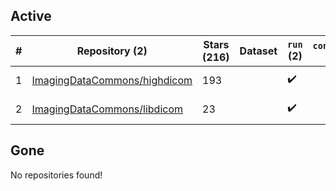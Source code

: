 ## Active
| # | Repository (2) | Stars (216) | Dataset | `run` (2) | `containers-run` | Last Modified |
| --- | --- | --- | --- | --- | --- | --- |
| 1 | [ImagingDataCommons/highdicom](https://github.com/ImagingDataCommons/highdicom) | 193 |  | :heavy_check_mark: |  | 2025-05-17 22:12:51+00:00 |
| 2 | [ImagingDataCommons/libdicom](https://github.com/ImagingDataCommons/libdicom) | 23 |  | :heavy_check_mark: |  | 2025-04-18 11:01:52+00:00 |

## Gone
No repositories found!

